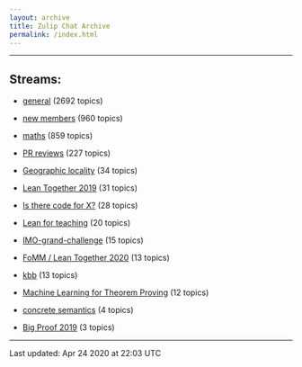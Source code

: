 ```yaml
---
layout: archive
title: Zulip Chat Archive
permalink: /index.html
---
```


---

## Streams:

* [general](stream/113488-general/index.html) (2692 topics)

* [new members](stream/113489-new-members/index.html) (960 topics)

* [maths](stream/116395-maths/index.html) (859 topics)

* [PR reviews](stream/144837-PR-reviews/index.html) (227 topics)

* [Geographic locality](stream/224796-Geographic-locality/index.html) (34 topics)

* [Lean Together 2019](stream/179818-Lean-Together-2019/index.html) (31 topics)

* [Is there code for X?](stream/217875-Is-there-code-for-X%3F/index.html) (28 topics)

* [Lean for teaching](stream/187764-Lean-for-teaching/index.html) (20 topics)

* [IMO-grand-challenge](stream/208328-IMO-grand-challenge/index.html) (15 topics)

* [FoMM / Lean Together 2020](stream/218272-FoMM-/-Lean-Together-2020/index.html) (13 topics)

* [kbb](stream/141825-kbb/index.html) (13 topics)

* [Machine Learning for Theorem Proving](stream/219941-Machine-Learning-for-Theorem-Proving/index.html) (12 topics)

* [concrete semantics](stream/187724-concrete-semantics/index.html) (4 topics)

* [Big Proof 2019](stream/198800-Big-Proof-2019/index.html) (3 topics)

<hr><p>Last updated: Apr 24 2020 at 22:03 UTC</p>